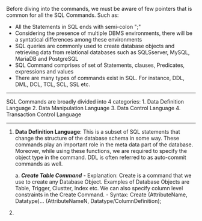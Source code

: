 Before diving into the commands, we must be aware of few pointers that is common for all the SQL Commands. Such as: 
- All the Statements in SQL ends with semi-colon ";"
- Considering the presence of multiple DBMS environments, there will be a syntatical differences among these environments
- SQL queries are commonly used to create database objects and retrieving data from relational databases such as SQLSserver, MySQL, MariaDB and PostgreSQL
- SQL Command comprises of set of Statements, clauses, Predicates, expressions and values 
- There are many types of commands exist in SQL. For instance, DDL, DML, DCL, TCL, SCL, SSL etc.

***

SQL Commands are broadly divided into 4 categories: 
    1. Data Definition Language
    2. Data Manipulation Language
    3. Data Control Language
    4. Transaction Control Language

***

1. **Data Definition Language**: This is a subset of SQL statements that change the structure of the database schema in some way. These commands play an important role in the meta data part of the database. Moreover, while using these functions, we are required to specify the object type in the command. DDL is often referred to as auto-commit commands as well.

    a. ***Create Table Command***
        - Explanation: Create is a command that we use to create any Database Object. Examples of Database Objects are Table, Trigger, Clustter, Index etc. We can also specify column level constraints in the Create Command.
        - Syntax: Create <ObjectType> <ObjectName> (AttributeName, Datatype)... (AttributeNameN, Datatype/ColumnDefinition); 

2. 